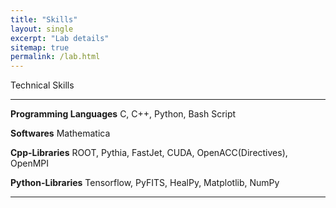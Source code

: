 ```yaml
---
title: "Skills"
layout: single
excerpt: "Lab details"
sitemap: true
permalink: /lab.html
---
```


Technical Skills

  --------------------------- -----------------------------------------------------------
  **Programming Languages**   C, C++, Python, Bash Script

  **Softwares**               Mathematica

  **Cpp-Libraries**           ROOT, Pythia, FastJet, CUDA, OpenACC(Directives), OpenMPI

  **Python-Libraries**        Tensorflow, PyFITS, HealPy, Matplotlib, NumPy

  --------------------------- -----------------------------------------------------------


